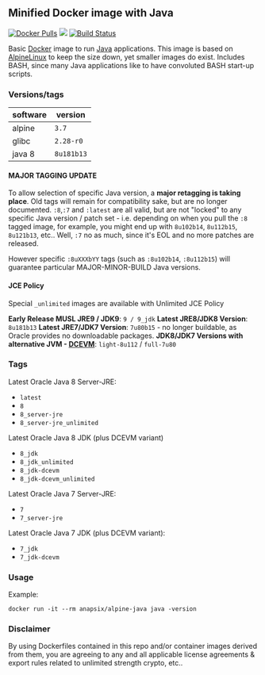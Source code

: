 ## Minified Docker image with Java

[![Docker Pulls](https://img.shields.io/docker/pulls/anapsix/alpine-java.svg?style=round-square)](https://hub.docker.com/r/anapsix/alpine-java/)
[![](https://images.microbadger.com/badges/image/anapsix/alpine-java:latest.svg)](https://microbadger.com/images/anapsix/alpine-java:latest)
[![Build Status](https://travis-ci.org/anapsix/docker-alpine-java.svg?branch=master)](https://travis-ci.org/anapsix/docker-alpine-java)

Basic [Docker](https://www.docker.com/) image to run [Java](https://www.java.com/) applications.
This image is based on [AlpineLinux](http://alpinelinux.org/) to keep the size down, yet smaller images do exist.
Includes BASH, since many Java applications like to have convoluted BASH start-up scripts.

### Versions/tags

| software     | version      |
|--------------|--------------|
| alpine       | `3.7`        |
| glibc        | `2.28-r0`    |
| java 8       | `8u181b13`   |

#### MAJOR TAGGING UPDATE
To allow selection of specific Java version, a **major retagging is taking place**.
Old tags will remain for compatibility sake, but are no longer documented.
`:8`,`:7` and `:latest` are all valid, but are not "locked" to any specific Java version / patch set - i.e. depending on when you pull the `:8` tagged image, for example, you might end up with `8u102b14`, `8u112b15`, `8u121b13`, etc..
Well, `:7` no as much, since it's EOL and no more patches are released.

However specific `:8uXXXbYY` tags (such as `:8u102b14`, `:8u112b15`) will guarantee particular MAJOR-MINOR-BUILD Java versions.

#### JCE Policy
Special `_unlimited` images are available with Unlimited JCE Policy

**Early Release MUSL JRE9 / JDK9**: `9 / 9_jdk`
**Latest JRE8/JDK8 Version**: `8u181b13`
**Latest JRE7/JDK7 Version**: `7u80b15` - no longer buildable, as Oracle provides no downloadable packages.
**JDK8/JDK7 Versions with alternative JVM - [DCEVM](https://dcevm.github.io/)**: `light-8u112` / `full-7u80`

### Tags

Latest Oracle Java 8 Server-JRE:
* `latest`
* `8`
* `8_server-jre`
* `8_server-jre_unlimited`

Latest Oracle Java 8 JDK (plus DCEVM variant)
* `8_jdk`
* `8_jdk_unlimited`
* `8_jdk-dcevm`
* `8_jdk-dcevm_unlimited`

Latest Oracle Java 7 Server-JRE:
* `7`
* `7_server-jre`

Latest Oracle Java 7 JDK (plus DCEVM variant):
* `7_jdk`
* `7_jdk-dcevm`


### Usage

Example:

    docker run -it --rm anapsix/alpine-java java -version


### Disclaimer

By using Dockerfiles contained in this repo and/or container images derived from them, you are agreeing to any and all applicable license agreements & export rules related to unlimited strength crypto, etc..
